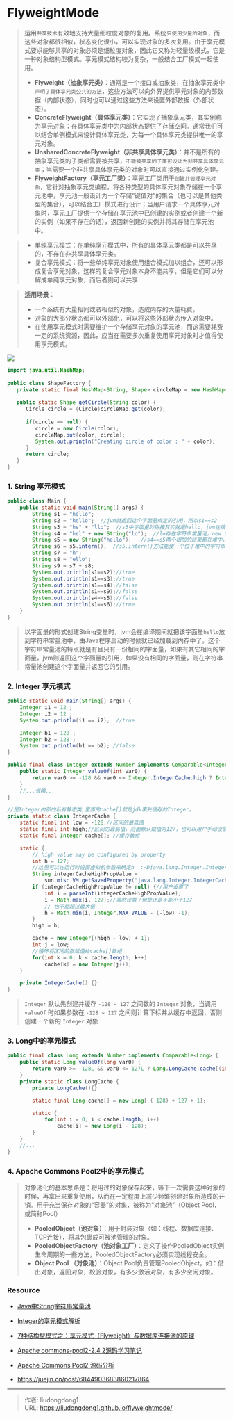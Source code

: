 # FlyweightMode


> 运用`共享技术`有效地支持大量细粒度对象的复用。系统`只使用少量的对象`，而这些对象都很相似，状态变化很小，可以实现对象的多次复用。由于享元模式要求能够共享的对象必须是细粒度对象，因此它又称为轻量级模式，它是一种对象结构型模式。享元模式结构较为复杂，一般结合工厂模式一起使用。
>
> - **Flyweight（抽象享元类）**：通常是一个接口或抽象类，在抽象享元类中`声明了具体享元类公共的方法`，这些方法可以向外界提供享元对象的内部数据（内部状态），同时也可以通过这些方法来设置外部数据（外部状态）。
> - **ConcreteFlyweight（具体享元类）**：它实现了抽象享元类，其实例称为享元对象；在具体享元类中为内部状态提供了存储空间。通常我们可以结合单例模式来设计具体享元类，为每一个具体享元类提供唯一的享元对象。
> - **UnsharedConcreteFlyweight（非共享具体享元类）**：并不是所有的抽象享元类的子类都需要被共享，`不能被共享的子类可设计为非共享具体享元类`；当需要一个非共享具体享元类的对象时可以直接通过实例化创建。
> - **FlyweightFactory（享元工厂类）**：享元工厂类用于`创建并管理享元对象`，它针对抽象享元类编程，将各种类型的具体享元对象存储在一个享元池中，享元池一般设计为一个存储“键值对”的集合（也可以是其他类型的集合），可以结合工厂模式进行设计；当用户请求一个具体享元对象时，享元工厂提供一个存储在享元池中已创建的实例或者创建一个新的实例（如果不存在的话），返回新创建的实例并将其存储在享元池中。

> - 单纯享元模式：在单纯享元模式中，所有的具体享元类都是可以共享的，不存在非共享具体享元类。
> - 复合享元模式：将一些单纯享元对象使用组合模式加以组合，还可以形成复合享元对象，这样的复合享元对象本身不能共享，但是它们可以分解成单纯享元对象，而后者则可以共享

> **适用场景**：
>
> - 一个系统有大量相同或者相似的对象，造成内存的大量耗费。
> - 对象的大部分状态都可以外部化，可以将这些外部状态传入对象中。
> - 在使用享元模式时需要维护一个存储享元对象的享元池，而这需要耗费一定的系统资源，因此，应当在需要多次重复使用享元对象时才值得使用享元模式。

![](https://gitee.com/github-25970295/blogpictureV2/raw/master/image-20210306122355580.png)

```java
import java.util.HashMap;
 
public class ShapeFactory {
   private static final HashMap<String, Shape> circleMap = new HashMap<>();
 
   public static Shape getCircle(String color) {
      Circle circle = (Circle)circleMap.get(color);
 
      if(circle == null) {
         circle = new Circle(color);
         circleMap.put(color, circle);
         System.out.println("Creating circle of color : " + color);
      }
      return circle;
   }
}
```

### 1. String 享元模式

```java
public class Main {
    public static void main(String[] args) {
        String s1 = "hello";
        String s2 = "hello";  //jvm就返回这个字面量绑定的引用，所以s1==s2
        String s3 = "he" + "llo";  //s3中字面量的拼接其实就是hello，jvm在编译期间就已经对它进行优化
        String s4 = "hel" + new String("lo");  //lo存在字符串常量池，new String("lo")存在堆中，String s4 = "hel" + new String("lo")实质上是两个对象的相加，编译器不会进行优化，相加的结果存在堆中，而s1存在字符串常量池中，当然不相等。s1==s9的原理一样。
        String s5 = new String("hello");   //s4==s5两个相加的结果都在堆中，不用说，肯定不相等
        String s6 = s5.intern();  //s5.intern()方法能使一个位于堆中的字符串在运行期间动态地加入到字符串常量池中（字符串常量池的内容是程序启动的时候就已经加载好了），如果字符串常量池中有该对象对应的字面量，则返回该字面量在字符串常量池中的引用，否则，创建复制一份该字面量到字符串常量池并返回它的引用。因此s1==s6输出true。
        String s7 = "h";
        String s8 = "ello";
        String s9 = s7 + s8;
        System.out.println(s1==s2);//true
        System.out.println(s1==s3);//true
        System.out.println(s1==s4);//false
        System.out.println(s1==s9);//false
        System.out.println(s4==s5);//false
        System.out.println(s1==s6);//true
    }
}
```

> 以字面量的形式创建String变量时，jvm会在编译期间就把该字面量`hello`放到字符串常量池中，由Java程序启动的时候就已经加载到内存中了。这个字符串常量池的特点就是有且只有一份相同的字面量，如果有其它相同的字面量，jvm则返回这个字面量的引用，如果没有相同的字面量，则在字符串常量池创建这个字面量并返回它的引用。

### 2. Integer 享元模式

```java
public static void main(String[] args) {
    Integer i1 = 12 ;
    Integer i2 = 12 ;
    System.out.println(i1 == i2);  //true

    Integer b1 = 128 ;
    Integer b2 = 128 ;
    System.out.println(b1 == b2); //false
}
```

```java
public final class Integer extends Number implements Comparable<Integer> {
    public static Integer valueOf(int var0) {
        return var0 >= -128 && var0 <= Integer.IntegerCache.high ? Integer.IntegerCache.cache[var0 + 128] : new Integer(var0);
    }
    //...省略...
}
```

```java
//是Integer内部的私有静态类,里面的cache[]就是jdk事先缓存的Integer。
private static class IntegerCache {
    static final int low = -128;//区间的最低值
    static final int high;//区间的最高值，后面默认赋值为127，也可以用户手动设置虚拟机参数
    static final Integer cache[]; //缓存数组

    static {
        // high value may be configured by property
        int h = 127;
        //这里可以在运行时设置虚拟机参数来确定h  :-Djava.lang.Integer.IntegerCache.high=250
        String integerCacheHighPropValue =
            sun.misc.VM.getSavedProperty("java.lang.Integer.IntegerCache.high");
        if (integerCacheHighPropValue != null) {//用户设置了
            int i = parseInt(integerCacheHighPropValue);
            i = Math.max(i, 127);//虽然设置了但是还是不能小于127
            // 也不能超过最大值
            h = Math.min(i, Integer.MAX_VALUE - (-low) -1);
        }
        high = h;

        cache = new Integer[(high - low) + 1];
        int j = low;
        //循环将区间的数赋值给cache[]数组
        for(int k = 0; k < cache.length; k++)
            cache[k] = new Integer(j++);
    }

    private IntegerCache() {}
}
```

>  `Integer` 默认先创建并缓存 `-128 ~ 127` 之间数的 `Integer` 对象，当调用 `valueOf` 时如果参数在 `-128 ~ 127` 之间则计算下标并从缓存中返回，否则创建一个新的 `Integer` 对象

### 3. Long中的享元模式

```java
public final class Long extends Number implements Comparable<Long> {
    public static Long valueOf(long var0) {
        return var0 >= -128L && var0 <= 127L ? Long.LongCache.cache[(int)var0 + 128] : new Long(var0);
    }   
    private static class LongCache {
        private LongCache(){}

        static final Long cache[] = new Long[-(-128) + 127 + 1];

        static {
            for(int i = 0; i < cache.length; i++)
                cache[i] = new Long(i - 128);
        }
    }
    //...
}
```

### 4. Apache Commons Pool2中的享元模式

> 对象池化的基本思路是：将用过的对象保存起来，等下一次需要这种对象的时候，再拿出来重复使用，从而在一定程度上减少频繁创建对象所造成的开销。用于充当保存对象的“容器”的对象，被称为“对象池”（Object Pool，或简称Pool）
>
> - **PooledObject（池对象）**：用于封装对象（如：线程、数据库连接、TCP连接），将其包裹成可被池管理的对象。
> -  **PooledObjectFactory（池对象工厂）**：定义了操作PooledObject实例生命周期的一些方法，PooledObjectFactory必须实现线程安全。
> -  **Object Pool （对象池）**：Object Pool负责管理PooledObject，如：借出对象，返回对象，校验对象，有多少激活对象，有多少空闲对象。

### Resource

- [Java中String字符串常量池](https://www.cnblogs.com/tongkey/p/8587060.html)

- [Integer的享元模式解析](https://blog.csdn.net/LuoZheng4698729/article/details/53995925)
- [7种结构型模式之：享元模式（Flyweight）与数据库连接池的原理](https://blog.csdn.net/qq_22075041/article/details/69802378?locationNum=7&fps=1)
- [Apache commons-pool2-2.4.2源码学习笔记](https://blog.csdn.net/zilong_zilong/article/details/78556281)
- [Apache Commons Pool2 源码分析](https://blog.csdn.net/amon1991/article/details/77110657)
- https://juejin.cn/post/6844903683860217864

---

> 作者: liudongdong1  
> URL: https://liudongdong1.github.io/flyweightmode/  

